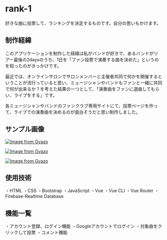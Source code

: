 # rank-1
好きな曲に投票して、ランキングを決定するものです。自分の思いもかけます。

## 制作経緯
このアプリケーションを制作した経緯は私がバンドが好きで、あるバンドがツアー最後の2daysのうち、1日を「ファン投票で演奏する曲を決めた」というのを知ったのがきっかけです。
 
最近では、オンラインサロンでサロンメンバーと主催者共同で何かを開催するということが流行っていると思い、ミュージシャンやバンドもファンと一緒に共同で何が出来るか？を考えた結果の一つとして、「演奏曲をファンに選曲してもらい、ライブをする」です。
 
各ミュージシャンやバンドのファンクラブ専用サイトにて、投票ページを作って、ライブでの演奏曲を決めるのが面白そうだと思い制作しました。


## サンプル画像
[![Image from Gyazo](https://i.gyazo.com/f40bae7abb24a2d5fdacc90dde53b435.png)](https://gyazo.com/f40bae7abb24a2d5fdacc90dde53b435)

[![Image from Gyazo](https://i.gyazo.com/14c0268830d27c9c0b4f6cf9e017ee13.png)](https://gyazo.com/14c0268830d27c9c0b4f6cf9e017ee13)

[![Image from Gyazo](https://i.gyazo.com/6f476e42ac2574797642e043a00f30d5.png)](https://gyazo.com/6f476e42ac2574797642e043a00f30d5)

## 使用技術
・HTML
・CSS
・Bootstrap
・JavaScript
・Vue
・Vue CLI
・Vue Router
・Firebase-Realtime Database


## 機能一覧
・アカウント登録、ログイン機能
・Googleアカウントでログイン
・対象曲をクリックして投票
・コメント機能
